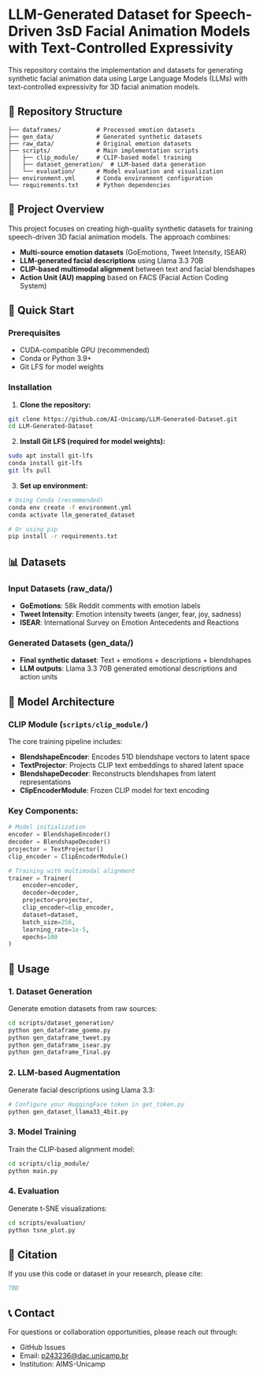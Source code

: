 # LLM-Generated Dataset for Speech-Driven 3sD Facial Animation Models with Text-Controlled Expressivity

This repository contains the implementation and datasets for generating synthetic facial animation data using Large Language Models (LLMs) with text-controlled expressivity for 3D facial animation models.

## 📁 Repository Structure

```
├── dataframes/          # Processed emotion datasets
├── gen_data/            # Generated synthetic datasets
├── raw_data/            # Original emotion datasets
├── scripts/             # Main implementation scripts
│   ├── clip_module/     # CLIP-based model training
│   ├── dataset_generation/  # LLM-based data generation
│   └── evaluation/      # Model evaluation and visualization
├── environment.yml      # Conda environment configuration
└── requirements.txt     # Python dependencies
```

## 🎯 Project Overview

This project focuses on creating high-quality synthetic datasets for training speech-driven 3D facial animation models. The approach combines:

- **Multi-source emotion datasets** (GoEmotions, Tweet Intensity, ISEAR)
- **LLM-generated facial descriptions** using Llama 3.3 70B
- **CLIP-based multimodal alignment** between text and facial blendshapes
- **Action Unit (AU) mapping** based on FACS (Facial Action Coding System)

## 🚀 Quick Start

### Prerequisites

- CUDA-compatible GPU (recommended)
- Conda or Python 3.9+
- Git LFS for model weights

### Installation

1. **Clone the repository:**
```bash
git clone https://github.com/AI-Unicamp/LLM-Generated-Dataset.git
cd LLM-Generated-Dataset
```

2. **Install Git LFS (required for model weights):**
```bash
sudo apt install git-lfs
conda install git-lfs
git lfs pull
```

3. **Set up environment:**
```bash
# Using Conda (recommended)
conda env create -f environment.yml
conda activate llm_generated_dataset

# Or using pip
pip install -r requirements.txt
```

## 📊 Datasets

### Input Datasets (raw_data/)
- **GoEmotions**: 58k Reddit comments with emotion labels
- **Tweet Intensity**: Emotion intensity tweets (anger, fear, joy, sadness)
- **ISEAR**: International Survey on Emotion Antecedents and Reactions

### Generated Datasets (gen_data/)
- **Final synthetic dataset**: Text + emotions + descriptions + blendshapes
- **LLM outputs**: Llama 3.3 70B generated emotional descriptions and action units

## 🧠 Model Architecture

### CLIP Module (`scripts/clip_module/`)

The core training pipeline includes:

- **BlendshapeEncoder**: Encodes 51D blendshape vectors to latent space
- **TextProjector**: Projects CLIP text embeddings to shared latent space  
- **BlendshapeDecoder**: Reconstructs blendshapes from latent representations
- **ClipEncoderModule**: Frozen CLIP model for text encoding

### Key Components:

```python
# Model initialization
encoder = BlendshapeEncoder()
decoder = BlendshapeDecoder() 
projector = TextProjector()
clip_encoder = ClipEncoderModule()

# Training with multimodal alignment
trainer = Trainer(
    encoder=encoder,
    decoder=decoder, 
    projector=projector,
    clip_encoder=clip_encoder,
    dataset=dataset,
    batch_size=256,
    learning_rate=1e-5,
    epochs=100
)
```

## 🔧 Usage

### 1. Dataset Generation

Generate emotion datasets from raw sources:
```bash
cd scripts/dataset_generation/
python gen_dataframe_goemo.py
python gen_dataframe_tweet.py
python gen_dataframe_isear.py
python gen_dataframe_final.py
```

### 2. LLM-based Augmentation

Generate facial descriptions using Llama 3.3:
```bash
# Configure your HuggingFace token in get_token.py
python gen_dataset_llama33_4bit.py
```

### 3. Model Training

Train the CLIP-based alignment model:
```bash
cd scripts/clip_module/
python main.py
```

### 4. Evaluation

Generate t-SNE visualizations:
```bash
cd scripts/evaluation/
python tsne_plot.py
```

## 📄 Citation

If you use this code or dataset in your research, please cite:

```bibtex
TBD
```


## 📞 Contact

For questions or collaboration opportunities, please reach out through:
- GitHub Issues
- Email: p243236@dac.unicamp.br
- Institution: AIMS-Unicamp
